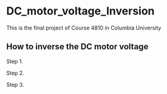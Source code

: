 # DC_motor_voltage_Inversion
This is the final project of Course 4810 in Columbia University

## How to inverse the DC motor voltage

Step 1. 

Step 2.

Step 3.
